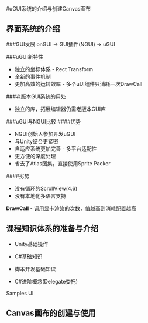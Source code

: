 #uGUI系统的介绍与创建Canvas画布


界面系统的介绍
---
###GUI发展
onGUI -> GUI插件(NGUI) -> uGUI

###uGUI新特性
* 独立的坐标体系 - Rect Transform
* 全新的事件机制
* 更加高效的运转效率 - 多个uUI组件只消耗一次DrawCall

###老版本GUI系统的用处
* 独立的库，拓展编辑器仍需老版本GUI库

###uGUI与NGUI比较
####优势
* NGUI创始人参加开发uGUI
* 与Unity结合更紧密
* 自适应系统更加完善 - 多平台适配性
* 更方便的深度处理
* 省去了Atlas图集，直接使用Sprite Packer

####劣势
* 没有循环的ScrollView(4.6)
* 没有本地化多语言支持

**DrawCall** - 调用显卡渲染的次数，值越高则消耗配置越高


课程知识体系的准备与介绍
---
* Unity基础操作
* C#基础知识
* 脚本开发基础知识

* C#进阶概念(Delegate委托)

Samples UI

Canvas画布的创建与使用
---